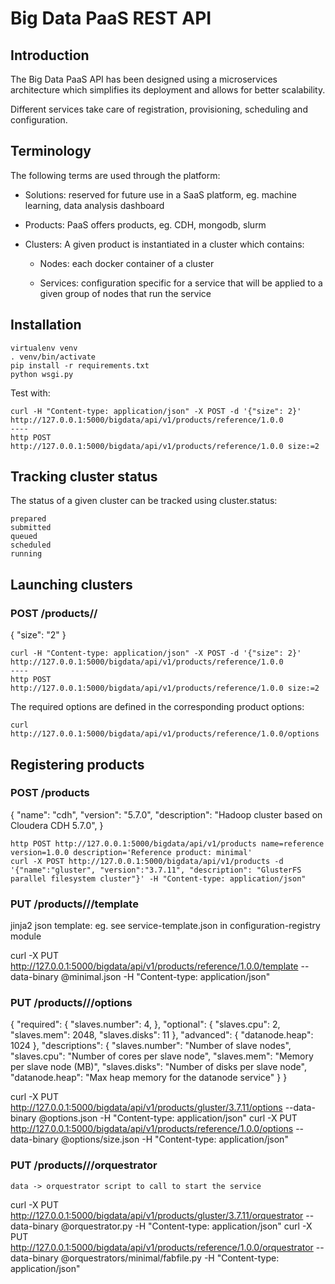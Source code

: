 Big Data PaaS REST API
======================

Introduction
------------
The Big Data PaaS API has been designed using a microservices architecture which simplifies its deployment and allows for better scalability.

Different services take care of registration, provisioning, scheduling and configuration.

Terminology
-----------
The following terms are used through the platform:

- Solutions: reserved for future use in a SaaS platform,
             eg. machine learning, data analysis dashboard

- Products: PaaS offers products,
            eg. CDH, mongodb, slurm

- Clusters: A given product is instantiated in a cluster which contains:

    - Nodes: each docker container of a cluster

    - Services: configuration specific for a service that will be applied
                to a given group of nodes that run the service


Installation
------------

    virtualenv venv
    . venv/bin/activate
    pip install -r requirements.txt
    python wsgi.py


Test with:

```
curl -H "Content-type: application/json" -X POST -d '{"size": 2}' http://127.0.0.1:5000/bigdata/api/v1/products/reference/1.0.0
----
http POST http://127.0.0.1:5000/bigdata/api/v1/products/reference/1.0.0 size:=2
```

Tracking cluster status
-----------------------
The status of a given cluster can be tracked using cluster.status:

    prepared
    submitted
    queued
    scheduled
    running


Launching clusters
------------------

### POST /products/<name>/<version>
  {
    "size": "2"
  }

```
curl -H "Content-type: application/json" -X POST -d '{"size": 2}' http://127.0.0.1:5000/bigdata/api/v1/products/reference/1.0.0
----
http POST http://127.0.0.1:5000/bigdata/api/v1/products/reference/1.0.0 size:=2
```

The required options are defined in the corresponding product options:

    curl http://127.0.0.1:5000/bigdata/api/v1/products/reference/1.0.0/options

Registering products
--------------------
### POST /products

  {
    "name": "cdh",
    "version": "5.7.0",
    "description": "Hadoop cluster based on Cloudera CDH 5.7.0",
  }

```
http POST http://127.0.0.1:5000/bigdata/api/v1/products name=reference version=1.0.0 description='Reference product: minimal'
curl -X POST http://127.0.0.1:5000/bigdata/api/v1/products -d '{"name":"gluster", "version":"3.7.11", "description": "GlusterFS parallel filesystem cluster"}' -H "Content-type: application/json"
```


### PUT /products/<name>/<version>/template

  jinja2 json template: eg. see service-template.json in configuration-registry module

curl -X PUT http://127.0.0.1:5000/bigdata/api/v1/products/reference/1.0.0/template --data-binary @minimal.json -H "Content-type: application/json"

### PUT /products/<name>/<version>/options

  {
    "required": {
        "slaves.number": 4,
    },
    "optional": {
        "slaves.cpu": 2,
        "slaves.mem": 2048,
        "slaves.disks": 11
    },
    "advanced": {
        "datanode.heap": 1024
    },
    "descriptions": {
        "slaves.number": "Number of slave nodes",
        "slaves.cpu": "Number of cores per slave node",
        "slaves.mem": "Memory per slave node (MB)",
        "slaves.disks": "Number of disks per slave node",
        "datanode.heap": "Max heap memory for the datanode service"
    }
  }

curl -X PUT http://127.0.0.1:5000/bigdata/api/v1/products/gluster/3.7.11/options --data-binary @options.json -H "Content-type: application/json"
curl -X PUT http://127.0.0.1:5000/bigdata/api/v1/products/reference/1.0.0/options --data-binary @options/size.json -H "Content-type: application/json"

### PUT /products/<name>/<version>/orquestrator

    data -> orquestrator script to call to start the service

curl -X PUT http://127.0.0.1:5000/bigdata/api/v1/products/gluster/3.7.11/orquestrator --data-binary @orquestrator.py -H "Content-type: application/json"
curl -X PUT http://127.0.0.1:5000/bigdata/api/v1/products/reference/1.0.0/orquestrator --data-binary @orquestrators/minimal/fabfile.py -H "Content-type: application/json"
